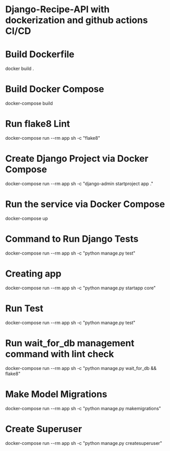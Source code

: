 # Django-Recipe-API with dockerization and github actions CI/CD

# Build Dockerfile
docker build .

# Build Docker Compose
docker-compose build

# Run flake8 Lint
docker-compose run --rm app sh -c "flake8"

# Create Django Project via Docker Compose
docker-compose run --rm app sh -c "django-admin startproject app ."

# Run the service via Docker Compose
docker-compose up

# Command to Run Django Tests
docker-compose run --rm app sh -c "python manage.py test"

# Creating app
docker-compose run --rm app sh -c "python manage.py startapp core"

# Run Test
docker-compose run --rm app sh -c "python manage.py test"

# Run wait_for_db management command with lint check
docker-compose run --rm app sh -c "python manage.py wait_for_db && flake8"

# Make Model Migrations
docker-compose run --rm app sh -c "python manage.py makemigrations"

# Create Superuser
docker-compose run --rm app sh -c "python manage.py createsuperuser"